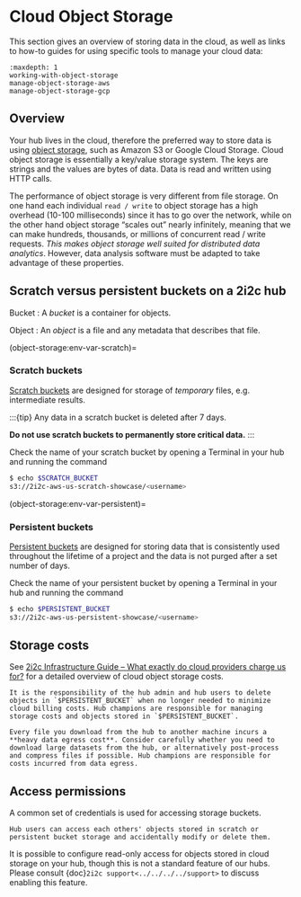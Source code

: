 # Cloud Object Storage

This section gives an overview of storing data in the cloud, as well as links to how-to guides for using specific tools to manage your cloud data:

```{toctree}
:maxdepth: 1
working-with-object-storage
manage-object-storage-aws
manage-object-storage-gcp
```

## Overview

Your hub lives in the cloud, therefore the preferred way to store data is using [object storage](https://aws.amazon.com/what-is-cloud-object-storage/), such as Amazon S3 or Google Cloud Storage. Cloud object storage is essentially a key/value storage system.
The keys are strings and the values are bytes of data. Data is read and written using HTTP calls.

The performance of object storage is very different from file storage.
On one hand each individual `read / write` to object storage has a high overhead (10-100 milliseconds) since it has to go over the network, while on the other hand object storage “scales out” nearly infinitely, meaning that we can make hundreds, thousands, or millions of concurrent read / write requests. *This makes object storage well suited for distributed data analytics*. However, data analysis software must be adapted to take advantage of these properties.

## Scratch versus persistent buckets on a 2i2c hub

Bucket
: A *bucket* is a container for objects.

Object
: An *object* is a file and any metadata that describes that file.

(object-storage:env-var-scratch)=
### Scratch buckets

[Scratch buckets](https://infrastructure.2i2c.org/topic/features/#scratch-buckets-on-object-storage) are designed for storage of *temporary* files, e.g. intermediate results.

:::{tip}
Any data in a scratch bucket is deleted after 7 days.

**Do not use scratch buckets to permanently store critical data.**
:::

Check the name of your scratch bucket by opening a Terminal in your hub and running the command

```bash
$ echo $SCRATCH_BUCKET
s3://2i2c-aws-us-scratch-showcase/<username>
```

(object-storage:env-var-persistent)=
### Persistent buckets

[Persistent buckets](https://infrastructure.2i2c.org/topic/features/#persistent-buckets-on-object-storage) are designed for storing data that is consistently used throughout the lifetime of a project and the data is not purged after a set number of days.

Check the name of your persistent bucket by opening a Terminal in your hub and running the command

```bash
$ echo $PERSISTENT_BUCKET
s3://2i2c-aws-us-persistent-showcase/<username>
```

## Storage costs

See [2i2c Infrastructure Guide – What exactly do cloud providers charge us for?](https://infrastructure.2i2c.org/topic/billing/chargeable-resources/#object-storage) for a detailed overview of cloud object storage costs.

```{tip}
It is the responsibility of the hub admin and hub users to delete objects in `$PERSISTENT_BUCKET` when no longer needed to minimize cloud billing costs. Hub champions are responsible for managing storage costs and objects stored in `$PERSISTENT_BUCKET`.
```

```{tip}
Every file you download from the hub to another machine incurs a **heavy data egress cost**. Consider carefully whether you need to download large datasets from the hub, or alternatively post-process and compress files if possible. Hub champions are responsible for costs incurred from data egress.
```

## Access permissions

A common set of credentials is used for accessing storage buckets.

```{tip}
Hub users can access each others' objects stored in scratch or persistent bucket storage and accidentally modify or delete them.
```

It is possible to configure read-only access for objects stored in cloud storage on your hub, though this is not a standard feature of our hubs. Please consult {doc}`2i2c support<../../../../support>` to discuss enabling this feature.
